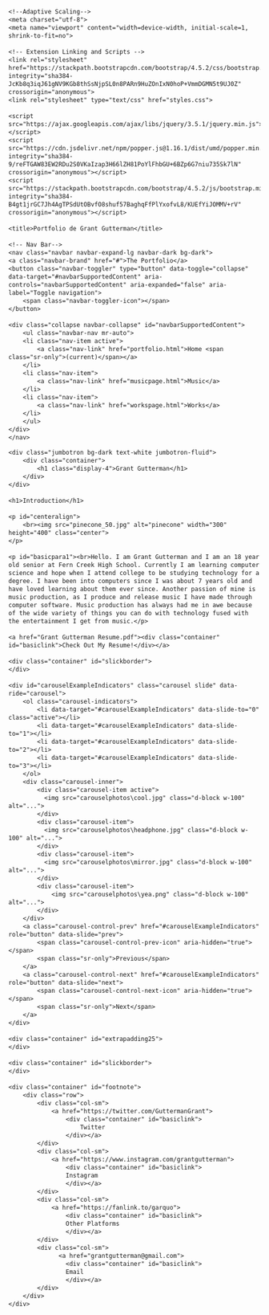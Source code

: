 <!DOCTYPE html>
<html lang="en">
<head>

    <!--Adaptive Scaling-->
    <meta charset="utf-8">
    <meta name="viewport" content="width=device-width, initial-scale=1, shrink-to-fit=no">

    <!-- Extension Linking and Scripts -->
    <link rel="stylesheet" href="https://stackpath.bootstrapcdn.com/bootstrap/4.5.2/css/bootstrap.min.css" integrity="sha384-JcKb8q3iqJ61gNV9KGb8thSsNjpSL0n8PARn9HuZOnIxN0hoP+VmmDGMN5t9UJ0Z" crossorigin="anonymous">
    <link rel="stylesheet" type="text/css" href="styles.css">
    
    <script src="https://ajax.googleapis.com/ajax/libs/jquery/3.5.1/jquery.min.js"></script>
    <script src="https://cdn.jsdelivr.net/npm/popper.js@1.16.1/dist/umd/popper.min.js" integrity="sha384-9/reFTGAW83EW2RDu2S0VKaIzap3H66lZH81PoYlFhbGU+6BZp6G7niu735Sk7lN" crossorigin="anonymous"></script>
    <script src="https://stackpath.bootstrapcdn.com/bootstrap/4.5.2/js/bootstrap.min.js" integrity="sha384-B4gt1jrGC7Jh4AgTPSdUtOBvfO8shuf57BaghqFfPlYxofvL8/KUEfYiJOMMV+rV" crossorigin="anonymous"></script>

    <title>Portfolio de Grant Gutterman</title>

    <!-- Nav Bar-->
    <nav class="navbar navbar-expand-lg navbar-dark bg-dark">
    <a class="navbar-brand" href="#">The Portfolio</a>
    <button class="navbar-toggler" type="button" data-toggle="collapse" data-target="#navbarSupportedContent" aria-controls="navbarSupportedContent" aria-expanded="false" aria-label="Toggle navigation">
        <span class="navbar-toggler-icon"></span>
    </button>

    <div class="collapse navbar-collapse" id="navbarSupportedContent">
        <ul class="navbar-nav mr-auto">
        <li class="nav-item active">
            <a class="nav-link" href="portfolio.html">Home <span class="sr-only">(current)</span></a>
        </li>
        <li class="nav-item">
            <a class="nav-link" href="musicpage.html">Music</a>
        </li>
        <li class="nav-item">
            <a class="nav-link" href="workspage.html">Works</a>
        </li>
        </ul>
    </div>
    </nav>

</head>

<body>

    <div class="jumbotron bg-dark text-white jumbotron-fluid">
        <div class="container">
            <h1 class="display-4">Grant Gutterman</h1>
        </div>
    </div>

    <h1>Introduction</h1>
    
    <p id="centeralign">
        <br><img src="pinecone_50.jpg" alt="pinecone" width="300" height="400" class="center">
    </p>
    
    <p id="basicpara1"><br>Hello. I am Grant Gutterman and I am an 18 year old senior at Fern Creek High School. Currently I am learning computer science and hope when I attend college to be studying technology for a degree. I have been into computers since I was about 7 years old and have loved learning about them ever since. Another passion of mine is music production, as I produce and release music I have made through computer software. Music production has always had me in awe because of the wide variety of things you can do with technology fused with the entertainment I get from music.</p>

    <a href="Grant Gutterman Resume.pdf"><div class="container" id="basiclink">Check Out My Resume!</div></a>

    <div class="container" id="slickborder">
    </div>

    <div id="carouselExampleIndicators" class="carousel slide" data-ride="carousel">
        <ol class="carousel-indicators">
            <li data-target="#carouselExampleIndicators" data-slide-to="0" class="active"></li>
            <li data-target="#carouselExampleIndicators" data-slide-to="1"></li>
            <li data-target="#carouselExampleIndicators" data-slide-to="2"></li>
            <li data-target="#carouselExampleIndicators" data-slide-to="3"></li>
        </ol>
        <div class="carousel-inner">
            <div class="carousel-item active">
              <img src="carouselphotos\cool.jpg" class="d-block w-100" alt="...">
            </div>
            <div class="carousel-item">
              <img src="carouselphotos\headphone.jpg" class="d-block w-100" alt="...">
            </div>
            <div class="carousel-item">
              <img src="carouselphotos\mirror.jpg" class="d-block w-100" alt="...">
            </div>
            <div class="carousel-item">
                <img src="carouselphotos\yea.png" class="d-block w-100" alt="...">
            </div>
        </div>
        <a class="carousel-control-prev" href="#carouselExampleIndicators" role="button" data-slide="prev">
            <span class="carousel-control-prev-icon" aria-hidden="true"></span>
            <span class="sr-only">Previous</span>
        </a>
        <a class="carousel-control-next" href="#carouselExampleIndicators" role="button" data-slide="next">
            <span class="carousel-control-next-icon" aria-hidden="true"></span>
            <span class="sr-only">Next</span>
        </a>
    </div>

    <div class="container" id="extrapadding25">
    </div>
    
    <div class="container" id="slickborder">
    </div>

    <div class="container" id="footnote">
        <div class="row">
            <div class="col-sm">
                <a href="https://twitter.com/GuttermanGrant">
                    <div class="container" id="basiclink">
                        Twitter
                    </div></a>
            </div>
            <div class="col-sm">
                <a href="https://www.instagram.com/grantgutterman">
                    <div class="container" id="basiclink">
                    Instagram
                    </div></a>
            </div>
            <div class="col-sm">
                <a href="https://fanlink.to/garquo">
                    <div class="container" id="basiclink">
                    Other Platforms
                    </div></a>
            </div>
            <div class="col-sm">
                  <a href="grantgutterman@gmail.com">
                    <div class="container" id="basiclink">
                    Email
                    </div></a>
            </div>
        </div>
    </div>
</body>
</html>
